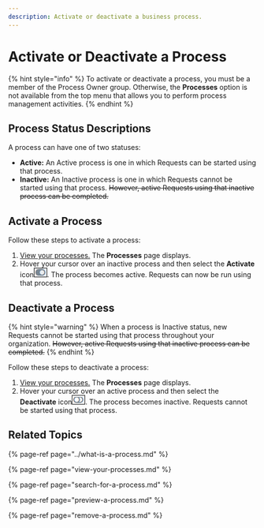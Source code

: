 ```yaml
---
description: Activate or deactivate a business process.
---
```


# Activate or Deactivate a Process

{% hint style="info" %}
To activate or deactivate a process, you must be a member of the Process Owner group. Otherwise, the **Processes** option is not available from the top menu that allows you to perform process management activities.
{% endhint %}

## Process Status Descriptions

A process can have one of two statuses:

* **Active:** An Active process is one in which Requests can be started using that process.
* **Inactive:** An Inactive process is one in which Requests cannot be started using that process. ~~However, active Requests using that inactive process can be completed.~~

## Activate a Process

Follow these steps to activate a process:

1. [View your processes.](./#view-your-processes) The **Processes** page displays.
2. Hover your cursor over an inactive process and then select the **Activate** icon![](../../../.gitbook/assets/activate-icon-processes.png). The process becomes active. Requests can now be run using that process.

## Deactivate a Process

{% hint style="warning" %}
When a process is Inactive status, new Requests cannot be started using that process throughout your organization. ~~However, active Requests using that inactive process can be completed.~~
{% endhint %}

Follow these steps to deactivate a process:

1. [View your processes.](./#view-your-processes) The **Processes** page displays.
2. Hover your cursor over an active process and then select the **Deactivate** icon![](../../../.gitbook/assets/deactivate-icon-processes.png). The process becomes inactive. Requests cannot be started using that process.

## Related Topics

{% page-ref page="../what-is-a-process.md" %}

{% page-ref page="view-your-processes.md" %}

{% page-ref page="search-for-a-process.md" %}

{% page-ref page="preview-a-process.md" %}

{% page-ref page="remove-a-process.md" %}

